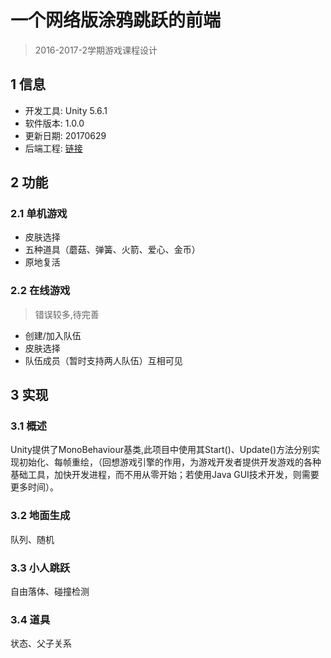 # 一个网络版涂鸦跳跃的前端
> 2016-2017-2学期游戏课程设计

## 1 信息
* 开发工具: Unity 5.6.1
* 软件版本: 1.0.0
* 更新日期: 20170629
* 后端工程: [链接](https://github.com/yziyz/doodle-jump-back-end)

## 2 功能
### 2.1 单机游戏
* 皮肤选择
* 五种道具（蘑菇、弹簧、火箭、爱心、金币）
* 原地复活

### 2.2 在线游戏
> 错误较多,待完善

* 创建/加入队伍
* 皮肤选择
* 队伍成员（暂时支持两人队伍）互相可见

## 3 实现
### 3.1 概述
Unity提供了MonoBehaviour基类,此项目中使用其Start()、Update()方法分别实现初始化、每帧重绘，（回想游戏引擎的作用，为游戏开发者提供开发游戏的各种基础工具，加快开发进程，而不用从零开始；若使用Java GUI技术开发，则需要更多时间）。

### 3.2 地面生成
队列、随机

### 3.3 小人跳跃
自由落体、碰撞检测

### 3.4 道具
状态、父子关系

